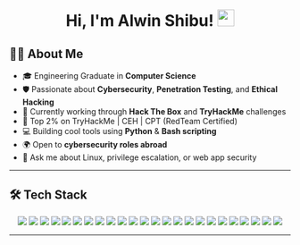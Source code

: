 <h1 align="center">Hi, I'm Alwin Shibu! <img src="https://media.giphy.com/media/hvRJCLFzcasrR4ia7z/giphy.gif" width="30"/></h1>

<!--<p align="center">
  <a href="https://github.com/your-github-username">
    <img src="https://img.shields.io/badge/GitHub-Alwin-181717?style=for-the-badge&logo=github" alt="Alwin's GitHub"/>
  </a>
  <a href="https://linkedin.com/in/your-linkedin-id">
    <img src="https://img.shields.io/badge/LinkedIn-Alwin-blue?style=for-the-badge&logo=linkedin" alt="Alwin's LinkedIn"/>
  </a>
  <a href="mailto:your.email@example.com">
    <img src="https://img.shields.io/badge/Email-alwin%40example.com-D14836?style=for-the-badge&logo=gmail&logoColor=white" alt="Alwin's Email"/>
  </a>
</p>-->

## 👨‍💻 About Me
- 🎓 Engineering Graduate in **Computer Science**
- 🛡️ Passionate about **Cybersecurity**, **Penetration Testing**, and **Ethical Hacking**
- 🔭 Currently working through **Hack The Box** and **TryHackMe** challenges
- 🧠 Top 2% on TryHackMe | CEH | CPT (RedTeam Certified)
- 💻 Building cool tools using **Python** & **Bash scripting**
- 🌍 Open to **cybersecurity roles abroad**
- 💬 Ask me about Linux, privilege escalation, or web app security

---

## 🛠️ Tech Stack
<p align="center">
  <!-- Programming Languages -->
  <img src="https://img.shields.io/badge/Python-3776AB?style=for-the-badge&logo=python&logoColor=white"/>
  <img src="https://img.shields.io/badge/Java-ED8B00?style=for-the-badge&logo=java&logoColor=white"/>
  <img src="https://img.shields.io/badge/C-00599C?style=for-the-badge&logo=c&logoColor=white"/>
  <img src="https://img.shields.io/badge/C++-00599C?style=for-the-badge&logo=cplusplus&logoColor=white"/>
  <img src="https://img.shields.io/badge/JavaScript-F7DF1E?style=for-the-badge&logo=javascript&logoColor=black"/>
  <img src="https://img.shields.io/badge/Bash-4EAA25?style=for-the-badge&logo=gnu-bash&logoColor=white"/>
  <img src="https://img.shields.io/badge/Linux-FCC624?style=for-the-badge&logo=linux&logoColor=black"/>
  <img src="https://img.shields.io/badge/HTML-E34F26?style=for-the-badge&logo=html5&logoColor=white"/>

  <!-- Cybersecurity Tools -->
  <img src="https://img.shields.io/badge/Nmap-2180B6?style=for-the-badge&logo=nmap&logoColor=white"/>
  <img src="https://img.shields.io/badge/Burp%20Suite-FF6F00?style=for-the-badge&logo=burpsuite&logoColor=white"/>
  <img src="https://img.shields.io/badge/Wireshark-1679A7?style=for-the-badge&logo=wireshark&logoColor=white"/>
  <img src="https://img.shields.io/badge/Metasploit-1D3557?style=for-the-badge&logo=metasploit&logoColor=white"/>
  <img src="https://img.shields.io/badge/John%20the%20Ripper-000000?style=for-the-badge&logo=protonvpn&logoColor=white"/>
  <img src="https://img.shields.io/badge/Hydra-FF0000?style=for-the-badge&logo=security&logoColor=white"/>
  <img src="https://img.shields.io/badge/Nikto-FF5733?style=for-the-badge&logo=apache&logoColor=white"/>
  <img src="https://img.shields.io/badge/Gobuster-5E60CE?style=for-the-badge&logo=search&logoColor=white"/>
  <img src="https://img.shields.io/badge/SQLmap-F2A900?style=for-the-badge&logo=mysql&logoColor=white"/>
  <img src="https://img.shields.io/badge/Aircrack--ng-00C853?style=for-the-badge&logo=wifi&logoColor=white"/>
  <img src="https://img.shields.io/badge/Netcat-000000?style=for-the-badge&logo=socketdotio&logoColor=white"/>
  <img src="https://img.shields.io/badge/Enum4linux-2C6BAC?style=for-the-badge&logo=linux&logoColor=white"/>
  <img src="https://img.shields.io/badge/Autorecon-6A0572?style=for-the-badge&logo=automatic&logoColor=white"/>
  <img src="https://img.shields.io/badge/Dirb-673AB7?style=for-the-badge&logo=web&logoColor=white"/>
  <img src="https://img.shields.io/badge/Maltego-000000?style=for-the-badge&logo=graphql&logoColor=white"/>
  <img src="https://img.shields.io/badge/OSINT-111111?style=for-the-badge&logo=hackthebox&logoColor=green"/>
</p>

---

<!--## 📊 GitHub Stats
<p align="center">
  <img src="https://github-readme-stats.vercel.app/api?username=your-github-username&show_icons=true&theme=radical" alt="Alwin's GitHub Stats"/>
</p>

<p align="center">
  <img src="https://github-readme-streak-stats.herokuapp.com/?user=your-github-username&theme=radical" alt="GitHub Streak"/>
</p> -->
